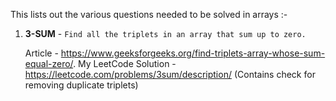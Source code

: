 This lists out the various questions needed to be solved in arrays :-

1. **3-SUM** - `Find all the triplets in an array that sum up to zero.`
	
	Article - https://www.geeksforgeeks.org/find-triplets-array-whose-sum-equal-zero/.
	My LeetCode Solution - https://leetcode.com/problems/3sum/description/ (Contains check for removing duplicate triplets)
